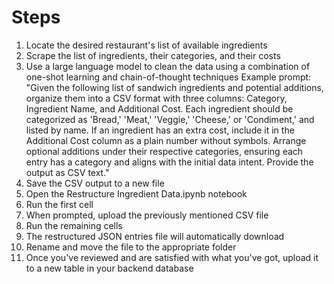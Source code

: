 # Steps

<ol>
    <li>Locate the desired restaurant's list of available ingredients</li>
    <li>Scrape the list of ingredients, their categories, and their costs</li>
    <li>
        Use a large language model to clean the data using a combination of one-shot learning and chain-of-thought techniques
        Example prompt: "Given the following list of sandwich ingredients and potential additions, organize them into a CSV format with three columns: Category, Ingredient Name, and Additional Cost. Each ingredient should be categorized as 'Bread,' 'Meat,' 'Veggie,' 'Cheese,' or 'Condiment,' and listed by name. If an ingredient has an extra cost, include it in the Additional Cost column as a plain number without symbols. Arrange optional additions under their respective categories, ensuring each entry has a category and aligns with the initial data intent. Provide the output as CSV text."
    </li>
    <li>Save the CSV output to a new file</li>
    <li>Open the Restructure Ingredient Data.ipynb notebook</li>
    <li>Run the first cell</li>
    <li>When prompted, upload the previously mentioned CSV file</li>
    <li>Run the remaining cells</li>
    <li>The restructured JSON entries file will automatically download</li>
    <li>Rename and move the file to the appropriate folder</li>
    <li>Once you've reviewed and are satisfied with what you've got, upload it to a new table in your backend database</li>
    </li>
</ol>
